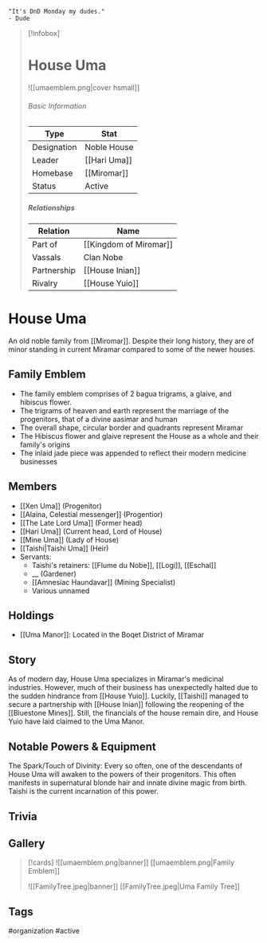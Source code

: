 	"It's DnD Monday my dudes." 
	- Dude

> [!infobox]
> # House Uma
> ![[umaemblem.png|cover hsmall]]
> ###### Basic Information
> | Type | Stat |
> | ---- | ---- |
> |Designation|Noble House|
> | Leader | [[Hari Uma]] |
> | Homebase | [[Miromar]] |
> | Status | Active |
> ##### Relationships
> | Relation| Name |
> | ---- | ---- |
> |Part of|[[Kingdom of Miromar]]|
> |Vassals | Clan Nobe | 
> |Partnership|[[House Inian]]|
> |Rivalry|[[House Yuio]]|

# House Uma
An old noble family from [[Miromar]]. Despite their long history, they are of minor standing in current Miramar compared to some of the newer houses. 

## Family Emblem
- The family emblem comprises of 2 bagua trigrams, a glaive, and hibiscus flower.
- The trigrams of heaven and earth represent the marriage of the progenitors, that of a divine aasimar and human
- The overall shape, circular border and quadrants represent Miramar
- The Hibiscus flower and glaive represent the House as a whole and their family's origins
- The inlaid jade piece was appended to reflect their modern medicine businesses 

## Members
- [[Xen Uma]] (Progenitor)
- [[Alaina, Celestial messenger]] (Progentior)
- [[The Late Lord Uma]] (Former head)
-  [[Hari Uma]] (Current head, Lord of House)
- [[Mine Uma]] (Lady of House)
- [[Taishi|Taishi Uma]] (Heir)
- Servants:
	- Taishi's retainers: [[Flume du Nobe]], [[Logi]], [[Eschal]]
	- __ (Gardener)
	- [[Amnesiac Haundavar]] (Mining Specialist)
	- Various unnamed

## Holdings
- [[Uma Manor]]: Located in the Boqet District of Miramar

## Story
As of modern day, House Uma specializes in Miramar's medicinal industries. However, much of their business has unexpectedly halted due to the sudden hindrance from [[House Yuio]]. Luckily, [[Taishi]] managed to secure a partnership with [[House Inian]] following the reopening of the [[Bluestone Mines]]. Still, the financials of the house remain dire, and House Yuio have laid claimed to the Uma Manor.

## Notable Powers & Equipment
The Spark/Touch of Divinity: Every so often, one of the descendants of House Uma will awaken to the powers of their progenitors. This often manifests in supernatural blonde hair and innate divine magic from birth. Taishi is the current incarnation of this power.

## Trivia


## Gallery
>[!cards]
>![[umaemblem.png|banner]]
>[[umaemblem.png|Family Emblem]]
>
>![[FamilyTree.jpeg|banner]]
>[[FamilyTree.jpeg|Uma Family Tree]]
>
>

## Tags
#organization #active